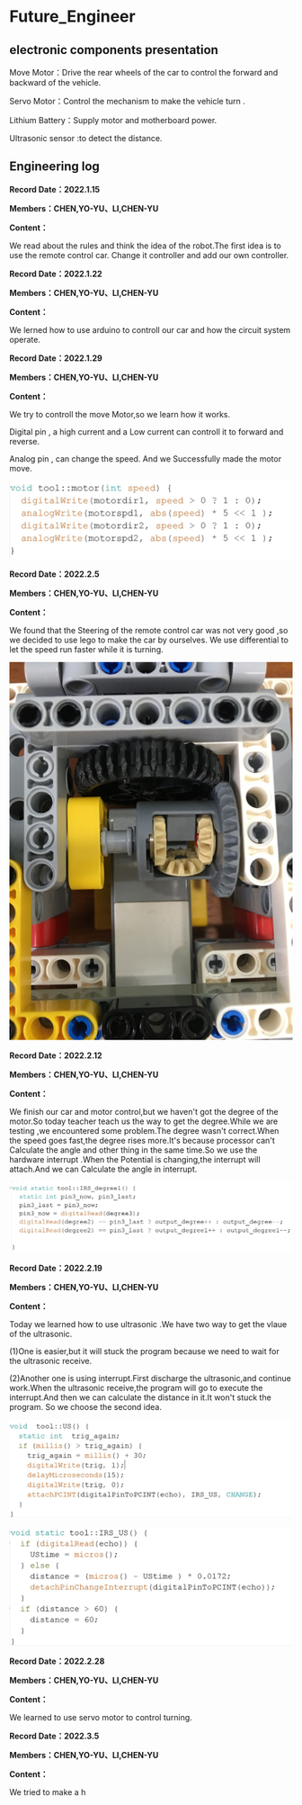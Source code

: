 # Future_Engineer

## electronic components presentation
Move Motor：Drive the rear wheels of the car to control the forward and backward of the vehicle.

Servo Motor：Control the mechanism to make the vehicle turn .

Lithium Battery：Supply motor and motherboard power.

Ultrasonic sensor :to detect the distance.

## Engineering log

**Record Date：2022.1.15**

**Members：CHEN,YO-YU、LI,CHEN-YU**

**Content：**

We read about the rules and think the idea of the robot.The first idea is to use the remote control car.
Change it controller and add our own controller.


**Record Date：2022.1.22**

**Members：CHEN,YO-YU、LI,CHEN-YU**

**Content：**

We lerned how to use arduino to controll our car and how the circuit system operate.

**Record Date：2022.1.29**

**Members：CHEN,YO-YU、LI,CHEN-YU**

**Content：**

We try to controll the move Motor,so we learn how it works.

Digital pin , a high current and a Low current can controll it to forward and reverse.

Analog pin , can change the speed. And we Successfully made the motor move.

![image](https://github.com/yy0106yy/Future_Engineer/blob/main/photos/motor%20code.jpg)

**Record Date：2022.2.5**

**Members：CHEN,YO-YU、LI,CHEN-YU**

**Content：**

We found that the Steering of the remote control car was not very good ,so we decided to use lego to make the car by ourselves.
We use differential to let the speed run faster while it is turning.

![image](https://github.com/yy0106yy/Future_Engineer/blob/main/photos/differential.JPG)

**Record Date：2022.2.12**

**Members：CHEN,YO-YU、LI,CHEN-YU**

**Content：**

We finish our car and motor control,but we haven't got the degree of the motor.So today teacher teach us the way to get the degree.While we are testing ,we encountered some problem.The degree wasn't correct.When the speed goes fast,the degree rises more.It's because processor can't Calculate the angle and 
other thing in the same time.So we use the hardware interrupt .When the Potential is changing,the interrupt will attach.And we can Calculate the 
angle in interrupt.

![image](https://github.com/yy0106yy/Future_Engineer/blob/main/photos/degree%20interrupt.jpg)

**Record Date：2022.2.19**

**Members：CHEN,YO-YU、LI,CHEN-YU**

**Content：**

Today we learned how to use ultrasonic .We have two way to get the vlaue of the ultrasonic.

(1)One is easier,but it will stuck the program because we need to wait for the ultrasonic receive.

(2)Another one is using interrupt.First discharge the ultrasonic,and continue work.When the ultrasonic receive,the program will go to execute the interrupt.And then  we can calculate the distance in it.It won't stuck the program. So we choose the second  idea.

![image](https://github.com/yy0106yy/Future_Engineer/blob/main/photos/US.jpg)

![image](https://github.com/yy0106yy/Future_Engineer/blob/main/photos/US%20IRS.jpg)

**Record Date：2022.2.28**

**Members：CHEN,YO-YU、LI,CHEN-YU**

**Content：**

We learned to use servo motor to control turning.

**Record Date：2022.3.5**

**Members：CHEN,YO-YU、LI,CHEN-YU**

**Content：**

We tried to make a h 
